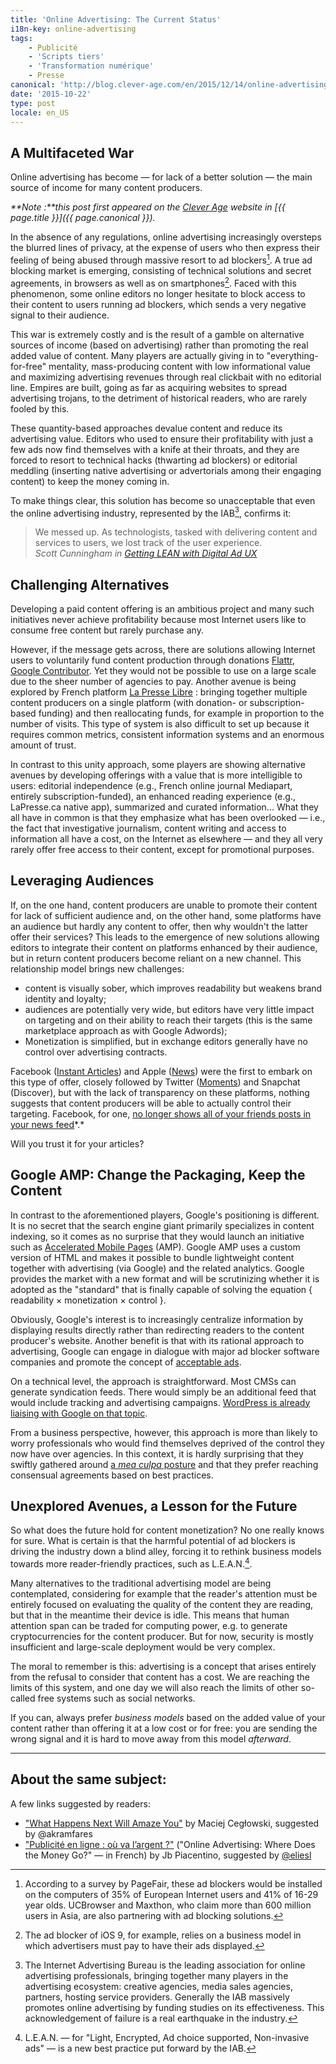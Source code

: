 ```yaml
---
title: 'Online Advertising: The Current Status'
i18n-key: online-advertising
tags:
    - Publicité
    - 'Scripts tiers'
    - 'Transformation numérique'
    - Presse
canonical: 'http://blog.clever-age.com/en/2015/12/14/online-advertising-the-current-status/'
date: '2015-10-22'
type: post
locale: en_US
---
```


## A Multifaceted War

Online advertising has become — for lack of a better solution — the main source of income for many content producers. 

<!-- more -->

<em class="canonical">**Note&nbsp;:**this post first appeared on the [Clever Age](http://www.clever-age.com/en/) website in [{{ page.title }}]({{ page.canonical }}).</em>



In the absence of any regulations, online advertising increasingly oversteps the blurred lines of privacy, at the expense of users who then express their feeling of being abused through massive resort to ad blockers[^1]. A true ad blocking market is emerging, consisting of technical solutions and secret agreements, in browsers as well as on smartphones[^0]. Faced with this phenomenon, some online editors no longer hesitate to block access to their content to users running ad blockers, which sends a very negative signal to their audience.

[^0]: The ad blocker of iOS 9, for example, relies on a business model in which advertisers must pay to have their ads displayed.

[^1]:According to a survey by PageFair, these ad blockers would be installed on the computers of 35% of European Internet users and 41% of 16-29 year olds. UCBrowser and Maxthon, who claim more than 600 million users in Asia, are also partnering with ad blocking solutions.

This war is extremely costly and is the result of a gamble on alternative sources of income (based on advertising) rather than promoting the real added value of content. Many players are actually giving in to "everything-for-free" mentality, mass-producing content with low informational value and maximizing advertising revenues through real clickbait with no editorial line. Empires are built, going as far as acquiring websites to spread advertising trojans, to the detriment of historical readers, who are rarely fooled by this.

These quantity-based approaches devalue content and reduce its advertising value. Editors who used to ensure their profitability with just a few ads now find themselves with a knife at their throats, and they are forced to resort to technical hacks (thwarting ad blockers) or editorial meddling (inserting native advertising or advertorials among their engaging content) to keep the money coming in.

To make things clear, this solution has become so unacceptable that even the online advertising industry, represented by the IAB[^2], confirms it:

[^2]: The Internet Advertising Bureau is the leading association for online advertising professionals, bringing together many players in the advertising ecosystem: creative agencies, media sales agencies, partners, hosting service providers. Generally the IAB massively promotes online advertising by funding studies on its effectiveness. This acknowledgement of failure is a real earthquake in the industry.

> We messed up. As technologists, tasked with delivering content and services to users, we lost track of the user experience.  
> <cite>Scott Cunningham in <a href="http://www.iab.com/news/lean/" >Getting LEAN with Digital Ad UX</a></cite>

## Challenging Alternatives

Developing a paid content offering is an ambitious project and many such initiatives never achieve profitability because most Internet users like to consume free content but rarely purchase any.

However, if the message gets across, there are solutions allowing Internet users to voluntarily fund content production through donations <a href="https://flattr.com/" >Flattr</a>, <a href="https://www.google.com/contributor/welcome/" >Google Contributor</a>. Yet they would not be possible to use on a large scale due to the sheer number of agencies to pay. Another avenue is being explored by French platform <a href="https://medium.com/@presse_libre" >La Presse Libre</a> : bringing together multiple content producers on a single platform (with donation- or subscription-based funding) and then reallocating funds, for example in proportion to the number of visits. This type of system is also difficult to set up because it requires common metrics, consistent information systems and an enormous amount of trust.

In contrast to this unity approach, some players are showing alternative avenues by developing offerings with a value that is more intelligible to users: editorial independence (e.g., French online journal Mediapart, entirely subscription-funded), an enhanced reading experience (e.g., LaPresse.ca native app), summarized and curated information... What they all have in common is that they emphasize what has been overlooked — i.e., the fact that investigative journalism, content writing and access to information all have a cost, on the Internet as elsewhere — and they all very rarely offer free access to their content, except for promotional purposes.

## Leveraging Audiences
If, on the one hand, content producers are unable to promote their content for lack of sufficient audience and, on the other hand, some platforms have an audience but hardly any content to offer, then why wouldn't the latter offer their services? This leads to the emergence of new solutions allowing editors to integrate their content on platforms enhanced by their audience, but in return content producers become reliant on a new channel. This relationship model brings new challenges:
<ul>
	<li>content is visually sober, which improves readability but weakens brand identity and loyalty;</li>
	<li>audiences are potentially very wide, but editors have very little impact on targeting and on their ability to reach their targets (this is the same marketplace approach as with Google Adwords);</li>
	<li>Monetization is simplified, but in exchange editors generally have no control over advertising contracts.</li>
</ul>
Facebook (<a href="https://instantarticles.fb.com/" >Instant Articles</a>) and Apple (<a href="http://www.apple.com/news/" >News</a>) were the first to embark on this type of offer, closely followed by Twitter (<a href="https://about.twitter.com/moments" >Moments</a>) and Snapchat (Discover), but with the lack of transparency on these platforms, nothing suggests that content producers will be able to actually control their targeting. Facebook, for one, <a href="http://lexpansion.lexpress.fr/high-tech/les-fantomes-de-facebook-ces-amis-dont-on-ne-recoit-plus-les-messages_1499174.html" >no longer shows all of your friends posts in your news feed</a>*.*

Will you trust it for your articles?

## Google AMP: Change the Packaging, Keep the Content

In contrast to the aforementioned players, Google's positioning is different. It is no secret that the search engine giant primarily specializes in content indexing, so it comes as no surprise that they would launch an initiative such as <a href="https://www.ampproject.org/" >Accelerated Mobile Pages</a> (AMP). Google AMP uses a custom version of HTML and makes it possible to bundle lightweight content together with advertising (via Google) and the related analytics. Google provides the market with a new format and will be scrutinizing whether it is adopted as the "standard" that is finally capable of solving the equation { readability × monetization × control }.

Obviously, Google's interest is to increasingly centralize information by displaying results directly rather than redirecting readers to the content producer's website. Another benefit is that with its rational approach to advertising, Google can engage in dialogue with major ad blocker software companies and promote the concept of <a href="https://acceptableads.org/" >acceptable ads</a>.

On a technical level, the approach is straightforward. Most CMSs can generate syndication feeds. There would simply be an additional feed that would include tracking and advertising campaigns. <a href="https://vip.wordpress.com/2015/10/07/mobile-web/" >WordPress is already liaising with Google on that topic</a>.

From a business perspective, however, this approach is more than likely to worry professionals who would find themselves deprived of the control they now have over agencies. In this context, it is hardly surprising that they swiftly gathered around <a href="http://www.iab.com/news/lean/">a *mea culpa* posture</a> and that they prefer reaching consensual agreements based on best practices.

## Unexplored Avenues, a Lesson for the Future
So what does the future hold for content monetization? No one really knows for sure. What is certain is that the harmful potential of ad blockers is driving the industry down a blind alley, forcing it to rethink business models towards more reader-friendly practices, such as L.E.A.N.[^3].

[^3]: L.E.A.N. — for "Light, Encrypted, Ad choice supported, Non-invasive ads" — is a new best practice put forward by the IAB.

Many alternatives to the traditional advertising model are being contemplated, considering for example that the reader's attention must be entirely focused on evaluating the quality of the content they are reading, but that in the meantime their device is idle. This means that human attention span can be traded for computing power, e.g. to generate cryptocurrencies for the content producer. But for now, security is mostly insufficient and large-scale deployment would be very complex.

The moral to remember is this: advertising is a concept that arises entirely from the refusal to consider that content has a cost. We are reaching the limits of this system, and one day we will also reach the limits of other so-called free systems such as social networks.

If you can, always prefer *business models* based on the added value of your content rather than offering it at a low cost or for free: you are sending the wrong signal and it is hard to move away from this model *afterward*.

----

## About the same subject:

A few links suggested by readers:

* ["What Happens Next Will Amaze You"](http://idlewords.com/talks/what_happens_next_will_amaze_you.htm) by Maciej Cegłowski, suggested by @akramfares
* ["Publicité en ligne : où va l’argent ?"](https://piacentino.com/jb/2015/publicite-en-ligne-ou-va-largent) ("Online Advertising: Where Does the Money Go?" — in French) by Jb Piacentino, suggested by [@eliesl](https://twitter.com/eliesl)
